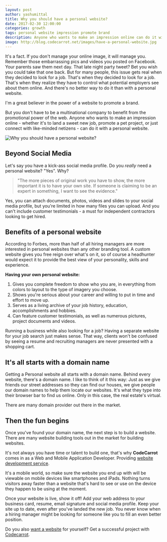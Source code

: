 ```yaml
---
layout: post
author: yashumittal
title: Why you should have a personal website?
date: 2017-02-30 12:00:00
categories: growth
tags: personal website impression promote brand
description: Anyone who wants to make an impression online can do it with a personal website. Anyone who wants to make an impression online - whether it's to land a sweet new job, promote a pet project, or just connect
image: http://blog.codecarrot.net/images/have-a-personal-website.jpg
---
```


It's a fact. If you don't manage your online image, it will manage you. Remember those embarrassing pics and videos you posted on Facebook. Your parents saw them next day. That late night party tweet? Bet you wish you could take that one back. But for many people, this issue gets real when they decided to look for a job. That's when they decided to look for a job. That's when they realize they have to control what potential employers see about them online. And there's no better way to do it than with a personal website.

I'm a great believer in the power of a website to promote a brand.

But you don't have to be a multinational company to benefit from the promotional power of the web. Anyone who wants to make an impression online - whether it's to land a sweet new job, promote a pet project, or just connect with like-minded netizens - can do it with a personal website.

![Why you should have a personal website?](http://blog.codecarrot.net/images/lady-working-illustration.png)

## Beyond Social Media

Let's say you have a kick-ass social media profile. Do you _really_ need a personal website? "Yes".
Why?

<blockquote>
"The more pieces of original work you have to show, the more important it is to have your own site. If someone is claiming to be an expert in something, I want to see the evidence."
</blockquote>

Yes, you can attach documents, photos, videos and slides to your social media profile, but you're limited in how many files you can upload. And you can't include customer testimonials - a must for independent contractors looking to get hired.

## Benefits of a personal website

According to Forbes, more than half of all hiring managers are more interested in personal websites than any other branding tool. A custom website gives you free reign over what's on it, so of course a headhunter would expect it to provide the best view of your personality, skills and experience.

**Having your own personal website:**

1.  Gives you complete freedom to show who you are, in everything from colors to layout to the type of imagery you choose.
2.  Shows you're serious about your career and willing to put in time and effort to move up.
3.  Serves as a living archive of your job history, education, accomplishments and hobbies.
4.  Can feature customer testimonials, as well as numerous pictures, project documents and videos.

Running a business while also looking for a job? Having a separate website for your job search just makes sense. That way, clients won't be confused by seeing a resume and recruiting managers are never presented with a shopping cart.

## It's all starts with a domain name

Getting a Personal website all starts with a domain name. Behind every website, there's a domain name. I like to think of it this way: Just as we give friends our street addresses so they can find our houses, we give people our domain names to help them locate our websites. It's what they type into their browser bar to find us online. Only in this case, the real estate's virtual.

There are many domain provider out there in the market.

## Then the fun begins

Once you've found your domain name, the next step is to build a website. There are many website building tools out in the market for building websites.

It's not always you have time or talent to build one, that's why **CodeCarrot** comes in as a Web and Mobile Application Developer. Providing [website development service](http://codecarrot.net/).

It's a mobile world, so make sure the website you end up with will be viewable on mobile devices like smartphones and iPads. Nothing turns visitors away faster than a website that's hard to see or use on the device they happen to be using at the moment.

Once your website is live, show it off! Add your web address to your business card, resume, email signature and social media profile. Keep your site up to date, even after you've landed the new job. You never know when a hiring manager might be looking for someone like you to fill an even better position.

Do you also [want a website](http://codecarrot.net) for yourself? Get a successful project with [Codecarrot](http://codecarrot.net).
